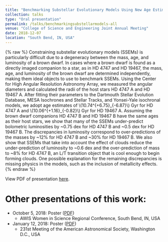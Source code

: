 ```yaml
---
title: "Benchmarking Substellar Evolutionary Models Using New Age Estimates for HD 4747 B and HD 19467 B"
collection: talks
type: "Oral presentation"
permalink: /talks/benchmarkingsubstellarmodels-all
venue: "College of Science and Engineering Joint Annual Meeting"
date: 2018-12-07
location: "South Bend, IN, USA"
---
```


{% raw %}
Constraining substellar evolutionary models (SSEMs) is particularly difficult due to a degeneracy between the mass, age, and luminosity of a brown dwarf. In cases where a brown dwarf is found as a directly imaged companion to a star, as in HD 4747 and HD 19467, the mass, age, and luminosity of the brown dwarf are determined independently, making them ideal objects to use to benchmark SSEMs.
Using the Center for High Angular Resolution Astronomy Array, we measured the angular diameters and calculated the radii of the host stars HD 4747 A and HD 19467 A. After fitting their parameters to the Dartmouth Stellar Evolution Database, MESA Isochrones and Stellar Tracks, and Yonsei-Yale isochronal models, we adopt age estimates of \\(10.74^{+6.75}\_{-6.87}\\) Gyr for HD 4747 A and \\(10.06^{+1.16}\_{-0.82}\\) Gyr for HD 19467 A.
Assuming the brown dwarf companions HD 4747 B and HD 19467 B have the same ages as their host stars, we show that many of the SSEMs under-predict bolometric luminosities by ~0.75 dex for HD 4747 B and ~0.5 dex for HD 19467 B. The discrepancies in luminosity correspond to over-predictions of the masses by ~12% for HD 4747 B and ~30% for HD 19467 B. We also show that SSEMs that take into account the effect of clouds reduce the under-prediction of luminosity to ~0.6 dex and the over-prediction of mass to ~8% for HD 4747 B, an L/T transition object that is cool enough to begin forming clouds. One possible explanation for the remaining discrepancies is missing physics in the models, such as the inclusion of metallicity effects.
{% endraw %}

View PDF of presentation [here](https://charlottewood.me/files/talk_cosejam2018.pdf).

Other presentations of this work:
======
* October 5, 2018: Poster ([PDF](https://charlottewood.me/files/poster_awis2018.pdf))
  * AWIS Women in Science Regional Conference, South Bend, IN, USA
* January 12, 2018: Poster ([PDF](https://charlottewood.me/files/poster_aas2018.pdf))
  * 231st Meeting of the American Astronomical Society, Washington D.C., USA
